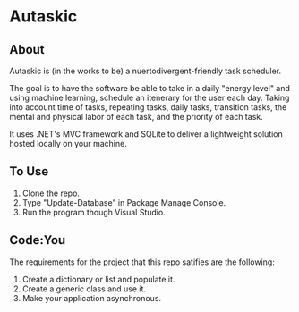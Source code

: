 # Autaskic
## About
Autaskic is (in the works to be) a nuertodivergent-friendly task scheduler.

The goal is to have the software be able to take in a daily "energy level" and using machine learning, schedule an itenerary for the user each day. Taking into account time of tasks, repeating tasks, daily tasks, transition tasks, the mental and physical labor of each task, and the priority of each task.

It uses .NET's MVC framework and SQLite to deliver a lightweight solution hosted locally on your machine.
## To Use
1. Clone the repo.
2. Type "Update-Database" in Package Manage Console.
3. Run the program though Visual Studio.
## Code:You
The requirements for the project that this repo satifies are the following:
1. Create a dictionary or list and populate it.
2. Create a generic class and use it.
3. Make your application asynchronous.
